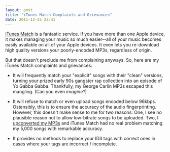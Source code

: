 ```yaml
---
layout: post
title: "iTunes Match Complaints and Grievances"
date: 2011-12-25 22:41
---
```


[iTunes Match][icloud] is a fantastic service. If you have more than one Apple device, it makes managing your music so much easier--all of your music becomes easily available on all of your Apple devices. It even lets you re-download high quality versions your poorly-encoded MP3s, regardless of origin.

But that doesn't preclude me from complaining anyways. So, here are my iTunes Match complaints and grievances:

* It will frequently match your "explicit" songs with their "clean" versions, turning your prized early 90s gangster rap collection into an episode of Yo Gabba Gabba. Thankfully, my George Carlin MP3s escaped this mangling. (Can you even *imagine*?)
* It will refuse to match or even upload songs encoded below 96kbps. Ostensibly, this is to ensure the accuracy of the audio fingerprinting. However, this doesn't make sense to me for two reasons: One, I see no plausible reason not to allow low-bitrate songs to be uploaded. Two, I [upconverted my MP3s][bitrate_forcer] and iTunes Match had no real problem matching my 5,000 songs with remarkable accuracy.
* It provides no methods to replace your ID3 tags with correct ones in cases where your tags are incorrect / incomplete.

  [icloud]: http://www.apple.com/icloud/features/
  [bitrate_forcer]: https://github.com/tysontate/bitrate_forcer
